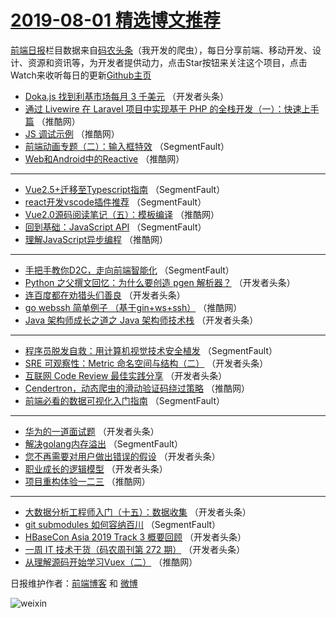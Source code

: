 # [2019-08-01 精选博文推荐](http://hao.caibaojian.com/date/2019/08/01)

[前端日报](http://caibaojian.com/c/news)栏目数据来自[码农头条](http://hao.caibaojian.com/)（我开发的爬虫），每日分享前端、移动开发、设计、资源和资讯等，为开发者提供动力，点击Star按钮来关注这个项目，点击Watch来收听每日的更新[Github主页](https://github.com/kujian/frontendDaily)
* [Doka.js 找到利基市场每月 3 千美元](http://hao.caibaojian.com/120000.html) （开发者头条）
* [通过 Livewire 在 Laravel 项目中实现基于 PHP 的全栈开发（一）：快速上手篇](http://hao.caibaojian.com/120054.html) （推酷网）
* [JS 调试示例](http://hao.caibaojian.com/120055.html) （推酷网）
* [前端动画专题（二）：输入框特效](http://hao.caibaojian.com/119961.html) （SegmentFault）
* [Web和Android中的Reactive](http://hao.caibaojian.com/120058.html) （推酷网）

***
* [Vue2.5+迁移至Typescript指南](http://hao.caibaojian.com/119962.html) （SegmentFault）
* [react开发vscode插件推荐](http://hao.caibaojian.com/119975.html) （SegmentFault）
* [Vue2.0源码阅读笔记（五）：模板编译](http://hao.caibaojian.com/120050.html) （推酷网）
* [回到基础：JavaScript API](http://hao.caibaojian.com/119968.html) （SegmentFault）
* [理解JavaScript异步编程](http://hao.caibaojian.com/120053.html) （推酷网）

***
* [手把手教你D2C，走向前端智能化](http://hao.caibaojian.com/119969.html) （SegmentFault）
* [Python 之父撰文回忆：为什么要创造 pgen 解析器？](http://hao.caibaojian.com/120018.html) （开发者头条）
* [连百度都在劝猎头们善良](http://hao.caibaojian.com/119980.html) （开发者头条）
* [go webssh 简单例子 （基于gin+ws+ssh）](http://hao.caibaojian.com/120038.html) （推酷网）
* [Java 架构师成长之道之 Java 架构师技术栈](http://hao.caibaojian.com/120001.html) （开发者头条）

***
* [程序员脱发自救：用计算机视觉技术安全植发](http://hao.caibaojian.com/119970.html) （SegmentFault）
* [SRE 可观察性：Metric 命名空间与结构（二）](http://hao.caibaojian.com/120020.html) （开发者头条）
* [互联网 Code Review 最佳实践分享](http://hao.caibaojian.com/119981.html) （开发者头条）
* [Cendertron，动态爬虫的滑动验证码绕过策略](http://hao.caibaojian.com/120039.html) （推酷网）
* [前端必看的数据可视化入门指南](http://hao.caibaojian.com/119960.html) （SegmentFault）

***
* [华为的一道面试题](http://hao.caibaojian.com/120003.html) （开发者头条）
* [解决golang内存溢出](http://hao.caibaojian.com/119971.html) （SegmentFault）
* [您不再需要对用户做出错误的假设](http://hao.caibaojian.com/120021.html) （开发者头条）
* [职业成长的逻辑模型](http://hao.caibaojian.com/119983.html) （开发者头条）
* [项目重构体验一二三](http://hao.caibaojian.com/120040.html) （推酷网）

***
* [大数据分析工程师入门（十五）：数据收集](http://hao.caibaojian.com/120006.html) （开发者头条）
* [git submodules 如何容纳百川](http://hao.caibaojian.com/119972.html) （SegmentFault）
* [HBaseCon Asia 2019 Track 3 概要回顾](http://hao.caibaojian.com/120024.html) （开发者头条）
* [一周 IT 技术干货（码农周刊第 272 期）](http://hao.caibaojian.com/119985.html) （开发者头条）
* [从理解源码开始学习Vuex（二）](http://hao.caibaojian.com/120041.html) （推酷网）

日报维护作者：[前端博客](http://caibaojian.com/) 和 [微博](http://caibaojian.com/go/weibo)

![weixin](https://user-images.githubusercontent.com/3055447/38468989-651132ac-3b80-11e8-8e6b-15122322a9d7.png)